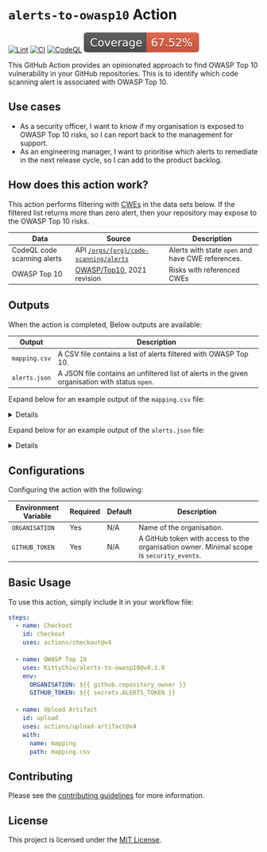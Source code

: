 # `alerts-to-owasp10` Action

[![Lint](https://github.com/KittyChiu/alerts-to-owasp10/actions/workflows/linter.yml/badge.svg)](https://github.com/KittyChiu/alerts-to-owasp10/actions/workflows/linter.yml)
[![CI](https://github.com/KittyChiu/alerts-to-owasp10/actions/workflows/ci.yml/badge.svg)](https://github.com/KittyChiu/alerts-to-owasp10/actions/workflows/ci.yml)
[![CodeQL](https://github.com/KittyChiu/alerts-to-owasp10/actions/workflows/codeql-analysis.yml/badge.svg)](https://github.com/KittyChiu/alerts-to-owasp10/actions/workflows/codeql-analysis.yml)
![Coverage](badges/coverage.svg)

This GitHub Action provides an opinionated approach to find OWASP Top 10
vulnerability in your GitHub repositories. This is to identify which code
scanning alert is associated with OWASP Top 10.

## Use cases

- As a security officer, I want to know if my organisation is exposed to OWASP Top 10 risks, so I can report back to the management for support.
- As an engineering manager, I want to prioritise which alerts to remediate in the next release cycle, so I can add to the product backlog.

## How does this action work?

This action performs filtering with [CWEs](https://cwe.mitre.org/about/) in the data
sets below. If the filtered list returns more than zero alert, then your repository may expose to the OWASP Top 10 risks.

| Data                        | Source                                                                                                                                                                    | Description                                       |
| --------------------------- | ------------------------------------------------------------------------------------------------------------------------------------------------------------------------- | ------------------------------------------------- |
| CodeQL code scanning alerts | API [`/orgs/{org}/code-scanning/alerts`](https://docs.github.com/en/rest/code-scanning/code-scanning?apiVersion=2022-11-28#list-code-scanning-alerts-for-an-organization) | Alerts with state `open` and have CWE references. |
| OWASP Top 10                | [OWASP/Top10](https://github.com/OWASP/Top10/tree/master/2021/docs), 2021 revision                                                                                        | Risks with referenced CWEs                        |

## Outputs

When the action is completed, Below outputs are available:

| Output        | Description                                                    |
| ------------- | -------------------------------------------------------------- |
| `mapping.csv` | A CSV file contains a list of alerts filtered with OWASP Top 10. |
| `alerts.json` | A JSON file contains an unfiltered list of alerts in the given organisation with status `open`. |

Expand below for an example output of the `mapping.csv` file:

<details>

```csv
repo_name,alert_no,risk,cwe_id
webgoat-demo-2,1,A03:2021 – Injection,cwe-079
webgoat-demo-1,10,A03:2021 – Injection,cwe-020
demo-nodegoat,25,A01:2021 – Broken Access Control,cwe-601
demo-nodegoat,26,A02:2021 – Cryptographic Failures,cwe-319
demo-nodegoat,26,A04:2021 – Insecure Design,cwe-311
demo-nodegoat,26,A05:2021 – Security Misconfiguration,cwe-614
```

</details>

Expand below for an example output of the `alerts.json` file:

<details>

```json
{
  "webgoat-demo-2": {
    "1": [
      "cwe-079",
      "cwe-116"
    ],
    "2": [
      "cwe-079",
      "cwe-116"
    ]
},
  "webgoat-demo-3": {
    "24": [
      "cwe-079",
      "cwe-094",
      "cwe-095",
      "cwe-116"
    ],
    "25": [
      "cwe-601"
    ]
}
```

</details>

## Configurations

Configuring the action with the following:

| Environment Variable | Required | Default | Description                                                                               |
| -------------------- | -------- | ------- | ----------------------------------------------------------------------------------------- |
| `ORGANISATION`       | Yes      | N/A     | Name of the organisation.                                                                 |
| `GITHUB_TOKEN`       | Yes      | N/A     | A GitHub token with access to the organisation owner. Minimal scope is `security_events`. |

## Basic Usage

To use this action, simply include it in your workflow file:

```yml
steps:
  - name: Checkout
    id: checkout
    uses: actions/checkout@v4

  - name: OWASP Top 10
    uses: KittyChiu/alerts-to-owasp10@v0.1.0
    env:
      ORGANISATION: ${{ github.repository_owner }}
      GITHUB_TOKEN: ${{ secrets.ALERTS_TOKEN }}

  - name: Upload Artifact
    id: upload
    uses: actions/upload-artifact@v4
    with:
      name: mapping
      path: mapping.csv
```

## Contributing

Please see the [contributing guidelines](CONTRIBUTING.md) for more information.

## License

This project is licensed under the [MIT License](LICENSE).

